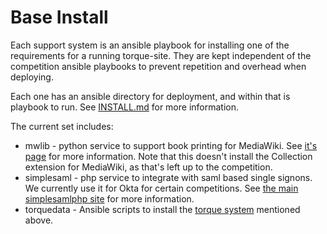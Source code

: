 # Base Install

Each support system is an ansible playbook for installing one of the
requirements for a running torque-site.  They are kept independent
of the competition ansible playbooks to prevent repetition and
overhead when deploying.

Each one has an ansible directory for deployment, and within that
is playbook to run.  See [INSTALL.md](INSTALL.md) for more information.

The current set includes:

* mwlib - python service to support book printing for MediaWiki.
  See [it's page](https://mwlib.readthedocs.io/en/latest/) for more
  information.  Note that this doesn't install the Collection extension
  for MediaWiki, as that's left up to the competition.
* simplesaml - php service to integrate with saml based single signons.
  We currently use it for Okta for certain competitions.  See
  [the main simplesamlphp site](https://simplesamlphp.org/) for more
  information.
* torquedata - Ansible scripts to install the
  [torque system](https://github.com/opentechstrategies/torque/)
  mentioned above.
